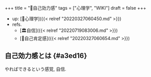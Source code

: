 +++
title = "📝自己効力感"
tags = ["心理学", "WIKI"]
draft = false
+++

-   up: [📁心理学]({{< relref "20220327060450.md" >}})
-   refs.
    -   [🏛自信]({{< relref "20220719083006.md" >}})
    -   [📝自己肯定感]({{< relref "20220327060654.md" >}})


## 自己効力感とは {#a3ed16}

やればできるという感覚, 自信.
